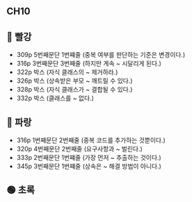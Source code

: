 ## CH10

## 🔴 빨강
+ 309p 5번째문단 1번쨰줄 (중복 여부를 판단하는 기준은 변경이다.)
+ 316p 3번째문단 3번째줄 (하지만 계속 ~ 시달리게 된다.)
+ 322p 박스 (자식 클래스의 ~ 제거하라.)
+ 326p 박스 (상속받은 부모 ~ 깨트릴 수 있다.)
+ 328p 박스 (자식 클래스가 ~ 결합될 수 있다.)
+ 332p 박스 (클래스를 ~ 없다.)

## 🔵 파랑
+ 316p 1번째문단 2번째줄 (중복 코드를  추가하는 것뿐이다.)
+ 320p 4번째문단 2번째줄 (요구사항과 ~ 벌린다.)
+ 333p 2번째문단 1번쨰줄 (가장 먼저 ~ 추출하는 것이다.)
+ 345p 3번째문단 1번쨰줄 (상속은 ~ 해결 방법이 아니다.)

## 🟢 초록
